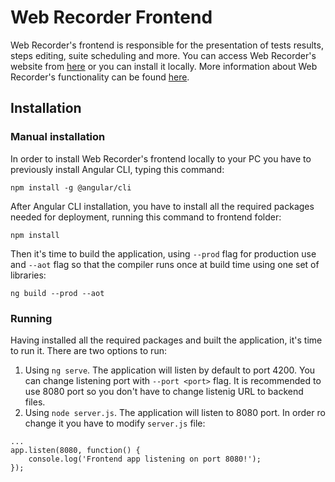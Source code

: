 # Web Recorder Frontend

Web Recorder's frontend is responsible for the presentation of tests results, steps editing, suite scheduling and more. You can access Web Recorder's website from [here](http://snf-750380.vm.okeanos.grnet.gr:8080) or you can install it locally. More information about Web Recorder's functionality can be found [here](http://snf-750380.vm.okeanos.grnet.gr:8080/documentation).

## Installation
### Manual installation
In order to install Web Recorder's frontend locally to your PC you have to previously install Angular CLI, typing this command:
```
npm install -g @angular/cli
```

After Angular CLI installation, you have to install all the required packages needed for deployment, running this command to frontend folder:
```
npm install
```

Then it's time to build the application, using `--prod` flag for production use and `--aot` flag so that the compiler runs once at build time using one set of libraries:
```
ng build --prod --aot
```

### Running
Having installed all the required packages and built the application, it's time to run it. There are two options to run:
1) Using `ng serve`. The application will listen by default to port 4200. You can change listening port with `--port <port>` flag. It is recommended to use 8080 port so you don't have to change listenig URL to backend files.
2) Using `node server.js`. The application will listen to 8080 port. In order ro change it you have to modify `server.js` file:
```
...
app.listen(8080, function() {
    console.log('Frontend app listening on port 8080!');
});
```
